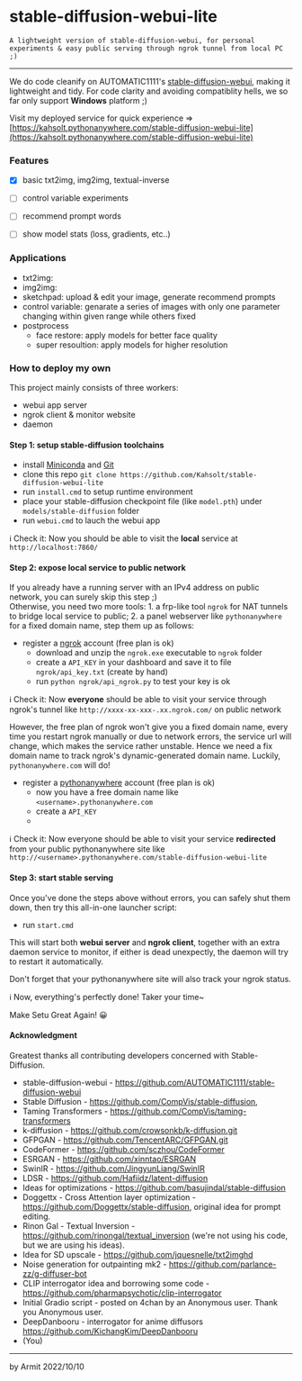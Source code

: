 # stable-diffusion-webui-lite

    A lightweight version of stable-diffusion-webui, for personal experiments & easy public serving through ngrok tunnel from local PC ;)

----

We do code cleanify on AUTOMATIC1111's [stable-diffusion-webui](https://github.com/AUTOMATIC1111/stable-diffusion-webui), making it lightweight and tidy.
For code clarity and avoiding compatiblity hells, we so far only support **Windows** platform ;)  

Visit my deployed service for quick experience => [https://kahsolt.pythonanywhere.com/stable-diffusion-webui-lite](https://kahsolt.pythonanywhere.com/stable-diffusion-webui-lite)


### Features

- [x] basic txt2img,  img2img, textual-inverse
- [ ] control variable experiments
- [ ] recommend prompt words
- [ ] show model stats (loss, gradients, etc..)


### Applications

- txt2img: 
- img2img: 
- sketchpad: upload & edit your image, generate  recommend prompts
- control variable: genarate a series of images with only one parameter changing within given range while others fixed
- postprocess
  - face restore: apply models for better face quality
  - super resoultion: apply models for higher resolution


### How to deploy my own

This project mainly consists of three workers:

- webui app server
- ngrok client & monitor website
- daemon

#### Step 1: setup stable-diffusion toolchains

- install [Miniconda](https://docs.conda.io/en/latest/miniconda.html) and [Git](https://gitforwindows.org/)
- clone this repo `git clone https://github.com/Kahsolt/stable-diffusion-webui-lite`
- run `install.cmd` to setup runtime environment
- place your stable-diffusion checkpoint file (like `model.pth`) under `models/stable-diffusion` folder 
- run `webui.cmd` to lauch the webui app

ℹ Check it: Now you should be able to visit the **local** service at `http://localhost:7860/`

#### Step 2: expose local service to public network

If you already have a running server with an IPv4 address on public network, you can surely skip this step ;)  
Otherwise, you need two more tools: 1. a frp-like tool `ngrok` for NAT tunnels to bridge local service to public; 2. a panel webserver like `pythonanywhere` for a fixed domain name, step them up as follows:

- register a [ngrok](https://ngrok.com/) account  (free plan is ok)
  - download and unzip the `ngrok.exe` executable to `ngrok` folder 
  - create a `API_KEY`  in your dashboard and save it to file `ngrok/api_key.txt` (create by hand)
  - run `python ngrok/api_ngrok.py` to test your key is ok

ℹ Check it: Now **everyone** should be able to visit your service through ngrok's tunnel like `http://xxxx-xx-xxx-.xx.ngrok.com/` on public network

However, the free plan of ngrok won't give you a fixed domain name, every time you restart ngrok manually or due to network errors, the service url will change, which makes the service rather unstable. Hence we need a fix domain name to track ngrok's dynamic-generated domain name. Luckily, `pythonanywhere.com` will do!

- register a [pythonanywhere](https://www.pythonanywhere.com) account  (free plan is ok)
  - now you have a free domain name like `<username>.pythonanywhere.com`
  - create a `API_KEY` 
  - 

ℹ  Check it: Now everyone should be able to visit your service **redirected** from your public pythonanywhere site like `http://<username>.pythonanywhere.com/stable-diffusion-webui-lite`

#### Step 3: start stable serving 

Once you've done the steps above without errors, you can safely shut them down, then try this all-in-one launcher script:

- run `start.cmd`

This will start both **webui server** and **ngrok client**, together with an extra daemon service to monitor, if either is dead unexpectly, the daemon will try to restart it automatically.

Don't forget that your pythonanywhere site will also track your ngrok status.

ℹ Now, everything's perfectly done! Taker your time~

Make Setu Great Again! 😀


#### Acknowledgment

Greatest thanks all contributing developers concerned with Stable-Diffusion.

- stable-diffusion-webui - https://github.com/AUTOMATIC1111/stable-diffusion-webui
- Stable Diffusion - https://github.com/CompVis/stable-diffusion, 
- Taming Transformers - https://github.com/CompVis/taming-transformers
- k-diffusion - https://github.com/crowsonkb/k-diffusion.git
- GFPGAN - https://github.com/TencentARC/GFPGAN.git
- CodeFormer - https://github.com/sczhou/CodeFormer
- ESRGAN - https://github.com/xinntao/ESRGAN
- SwinIR - https://github.com/JingyunLiang/SwinIR
- LDSR - https://github.com/Hafiidz/latent-diffusion
- Ideas for optimizations - https://github.com/basujindal/stable-diffusion
- Doggettx - Cross Attention layer optimization - https://github.com/Doggettx/stable-diffusion, original idea for prompt editing.
- Rinon Gal - Textual Inversion - https://github.com/rinongal/textual_inversion (we're not using his code, but we are using his ideas).
- Idea for SD upscale - https://github.com/jquesnelle/txt2imghd
- Noise generation for outpainting mk2 - https://github.com/parlance-zz/g-diffuser-bot
- CLIP interrogator idea and borrowing some code - https://github.com/pharmapsychotic/clip-interrogator
- Initial Gradio script - posted on 4chan by an Anonymous user. Thank you Anonymous user.
- DeepDanbooru - interrogator for anime diffusors https://github.com/KichangKim/DeepDanbooru
- (You)

----

by Armit
2022/10/10
